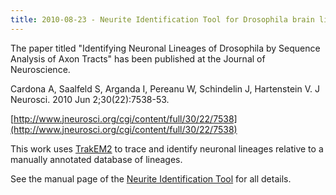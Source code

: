 ```yaml
---
title: 2010-08-23 - Neurite Identification Tool for Drosophila brain lineages
---
```


The paper titled "Identifying Neuronal Lineages of Drosophila by Sequence Analysis of Axon Tracts" has been published at the Journal of Neuroscience.

Cardona A, Saalfeld S, Arganda I, Pereanu W, Schindelin J, Hartenstein V. J Neurosci. 2010 Jun 2;30(22):7538-53.

[http://www.jneurosci.org/cgi/content/full/30/22/7538](http://www.jneurosci.org/cgi/content/full/30/22/7538)

This work uses [TrakEM2](/plugins/trakem2) to trace and identify neuronal lineages relative to a manually annotated database of lineages.

See the manual page of the [Neurite Identification Tool](http://www.ini.uzh.ch/~acardona/nit/) for all details.


